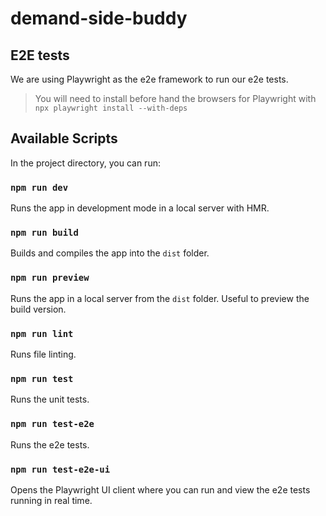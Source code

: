 # demand-side-buddy

## E2E tests

We are using Playwright as the e2e framework to run our e2e tests.

> You will need to install before hand the browsers for Playwright with `npx playwright install --with-deps`



## Available Scripts

In the project directory, you can run:

### `npm run dev`
Runs the app in development mode in a local server with HMR.

### `npm run build`
Builds and compiles the app into the `dist` folder.

### `npm run preview`
Runs the app in a local server from the `dist` folder. Useful to preview the build version.

### `npm run lint`
Runs file linting.

### `npm run test`
Runs the unit tests.

### `npm run test-e2e`
Runs the e2e tests.

### `npm run test-e2e-ui`
Opens the Playwright UI client where you can run and view the e2e tests running in real time.
